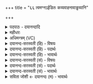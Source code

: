 +++
title = "६६ त्वमग्नऽईडितः कव्यवाहनावाड्ढव्यानि"

+++
<details><summary>पदपाठः - दयानन्दादि</summary>

त्वम्। अ॒ग्ने॒। ई॒डि॒तः। क॒व्य॒वा॒ह॒नेति॑ कव्यऽवाहन। अवा॑ट्। ह॒व्यानि॑। सु॒र॒भीणि॑। कृ॒त्वी। प्र। अ॒दाः॒। पि॒तृभ्य॒ इति॑ पि॒तृऽभ्यः॑। स्व॒धया॑। ते। अ॒क्ष॒न्। अ॒द्धि। त्वम्। दे॒व॒। प्रय॒तेति॒ प्रऽय॑ता। ह॒वीꣳषि॑। ६६।
</details>

<details><summary>महीधरः</summary>

म० ये पितर इह लोके वर्तन्ते ये च इह लोके न सन्ति यांश्च पितॄन् वयं विद्म जानीमः । उ पादपूरणः । यांश्च पितॄन् वयं न प्रविद्म न प्रकर्षेण जानीमः । हे जातवेदः, ते पितरो यति यावन्तो वर्तन्ते तान् त्वं वेत्थ जानासि । या संख्या येषां ते यति 'किमः संख्यापरिमाणे' (पा० ५।२। ४१) इत्यादिना सूत्रेण यत्तद्भ्यामपि डतिरिति वार्तिकेन यच्छब्दात् डतिप्रत्ययः 'डति च' (पा. १।१।२५) इति तस्य षट्संज्ञत्वात् 'षट्भ्यो लुक्' (पा० ७ । १ । २२) इति जसो लुक् । यद्वा यतीन् शुचीन् नित्यनैमित्तिकानुष्ठानैर्निष्पापान ते तान् त्वं वेत्थ । यति विभक्तिलोपः । ते इत्यत्र व्यत्ययेन जस् । किंच स्वधाभिः पितॄणामन्नैः सुकृतं शोभनं कृतं यज्ञं त्वं जुषस्व सेवस्व॥६७ ॥  
अष्टषष्टी।
</details>

<details><summary>अधिमन्त्रम् (VC)</summary>

- अग्निर्देवता
- शङ्ख ऋषिः
- निचृत्त्रिष्टुप्
- धैवतः
</details>

<details><summary>दयानन्द-सरस्वती (हि) - विषयः</summary>

फिर उसी विषय को अगले मन्त्र में कहा है ॥
</details>

<details><summary>दयानन्द-सरस्वती (हि) - पदार्थः</summary>

पदार्थान्वयभाषाः -  हे (कव्यवाहन) कवियों के प्रगल्भतादि कर्मों को प्राप्त हुए (अग्ने) अग्नि के समान पवित्र विद्वन् ! पुत्र ! (ईडितः) प्रशंसित (त्वम्) तू (सुरभीणि) सुगन्धादि युक्त (हव्यानि) खाने के योग्य पदार्थ (कृत्वी) कर के (अवाट्) प्राप्त करता है, उनको (पितृभ्यः) पितरों के लिये (प्रादाः) दिया कर। (ते) वे पितर लोग (स्वधया) अन्नादि के साथ इन पदार्थों का (अक्षन्) भोग किया करें। हे (देव) विद्वन् दातः ! (त्वम्) तू (प्रयता) प्रयत्न से साधे हुए (हवींषि) खाने के योग्य अन्नों को (अद्धि) भोजन किया कर ॥६६ ॥
</details>

<details><summary>दयानन्द-सरस्वती (हि) - भावार्थः</summary>

भावार्थभाषाः -  पुत्रादि सब लोग अच्छे संस्कार किये हुए सुगन्धादि से युक्त अन्न-पानों से पितरों को भोजन कराके आप भी इन अन्नों का भोजन करें, यही पुत्रों की योग्यता है। जो अच्छे संस्कार किये हुए अन्न-पानों को करते हैं, वे रोगरहित होकर शतवर्ष पर्यन्त जीते हैं ॥६६ ॥
</details>

<details><summary>दयानन्द-सरस्वती (सं) - विषयः</summary>

पुनस्तमेव विषयमाह ॥
</details>

<details><summary>दयानन्द-सरस्वती (सं) - पदार्थः</summary>

पदार्थान्वयभाषाः -  हे कव्यवाहनाग्ने विद्वन् ! पुत्र ! ईडितस्त्वं सुरभीणि हव्यानि कृत्व्यवाट् तानि पितृभ्यः प्रादास्ते पितरः स्वधया सहैतान्यक्षन्। हे देव ! त्वं प्रयत हवींष्यद्धि ॥६६ ॥
</details>

<details><summary>दयानन्द-सरस्वती (सं) - भावार्थः</summary>

भावार्थभाषाः -  पुत्रादयः सर्वे सुसंस्कृतैः सुगन्धादियुक्तैरन्नपानैः पितॄन् भोजयित्वा स्वयमेतानि भुञ्जीरन्नियमेव पुत्राणां योग्यतास्ति। ये सुसंस्कृतान्नपाने कुर्वन्ति, तेऽरोगाः शतायुषो भवन्ति ॥६६ ॥
</details>

<details><summary>सविता जोशी ← दयानन्दः (म) - भावार्थः</summary>

भावार्थभाषाः -  उत्तम प्रक्रिया केलेले अन्न पुत्रांनी पितरांना खाऊ घालावे व स्वतःही खावे. हे त्यांचे पुत्रत्व होय. जे उत्तम अन्न खातात ते रोगरहित होऊन शंभर वर्षे जगतात.
</details>